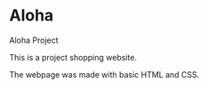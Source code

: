 # Aloha
Aloha Project

This is a project shopping website.

The webpage was made with basic HTML and CSS.